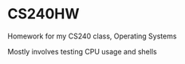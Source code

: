 # CS240HW
Homework for my CS240 class, Operating Systems

Mostly involves testing CPU usage and shells
